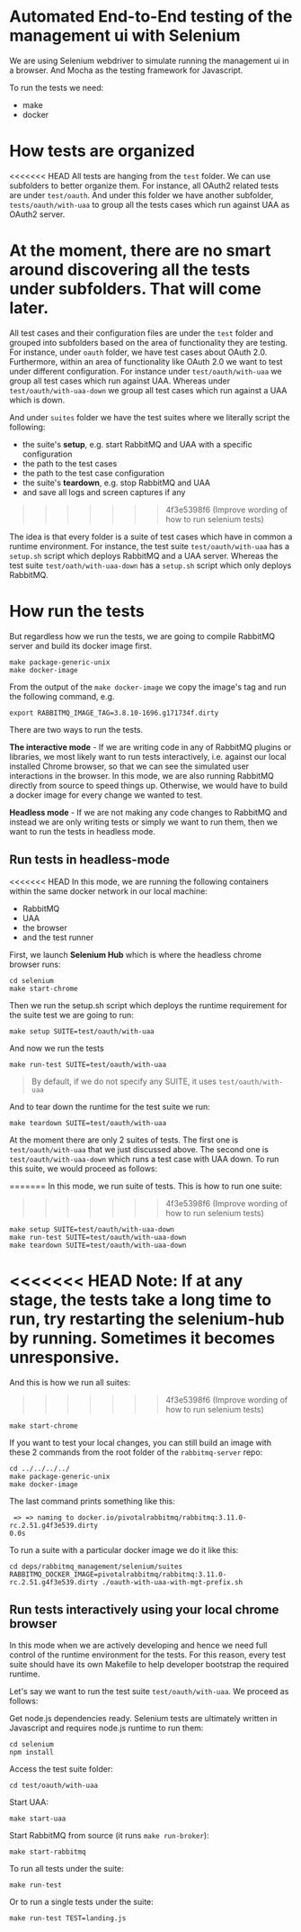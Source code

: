 # Automated End-to-End testing of the management ui with Selenium

We are using Selenium webdriver to simulate running the management ui in a browser.
And Mocha as the testing framework for Javascript.

To run the tests we need:
- make
- docker

# How tests are organized

<<<<<<< HEAD
All tests are hanging from the `test` folder. We can use subfolders to better organize them.
For instance, all OAuth2 related tests are under `test/oauth`. And under this folder
we have another subfolder, `tests/oauth/with-uaa` to group all the tests cases which run against UAA as OAuth2 server.

At the moment, there are no smart around discovering all the tests under subfolders. That will come later.
=======
All test cases and their configuration files are under the `test` folder and grouped into subfolders based on the area of functionality they are testing. For instance, under `oauth` folder, we have test cases about OAuth 2.0.
Furthermore, within an area of functionality like OAuth 2.0 we want to test under different configuration.
For instance under `test/oauth/with-uaa` we group all test cases which run against UAA. Whereas
under `test/oauth/with-uaa-down` we group all test cases which run against a UAA which is down.

And under `suites` folder we have the test suites where we literally script the following:
  - the suite's **setup**, e.g. start RabbitMQ and UAA with a specific configuration
  - the path to the test cases
  - the path to the test case configuration
  - the suite's **teardown**, e.g. stop RabbitMQ and UAA
  - and save all logs and screen captures if any
>>>>>>> 4f3e5398f6 (Improve wording of how to run selenium tests)

The idea is that every folder is a suite of test cases which have in common a runtime environment. For instance,
the test suite `test/oauth/with-uaa` has a `setup.sh` script which deploys RabbitMQ and a UAA server.
Whereas the test suite `test/oath/with-uaa-down` has a `setup.sh` script which only deploys RabbitMQ.

# How run the tests

But regardless how we run the tests, we are going to compile RabbitMQ server and build its docker image first.
```
make package-generic-unix
make docker-image
```
From the output of the `make docker-image` we copy the image's tag and run the following
command, e.g.
```
export RABBITMQ_IMAGE_TAG=3.8.10-1696.g171734f.dirty
```

There are two ways to run the tests.

**The interactive mode** - If we are writing code in any of RabbitMQ plugins or
libraries, we most likely want to run tests interactively, i.e. against our local installed Chrome browser, so that we
can see the simulated user interactions in the browser. In this mode, we are also running RabbitMQ directly
from source to speed things up. Otherwise, we would have to build a docker image for every change we wanted to test.

**Headless mode** - If we are not making any code changes to RabbitMQ and instead
we are only writing tests or simply we want to run them, then we want to run the tests in headless mode.


## Run tests in headless-mode

<<<<<<< HEAD
In this mode, we are running the following containers within the same
docker network in our local machine:
 - RabbitMQ
 - UAA
 - the browser  
 - and the test runner

First, we launch **Selenium Hub** which is where the headless chrome browser runs:
```
cd selenium
make start-chrome
```

Then we run the setup.sh script which deploys the runtime requirement for the suite test we are going to run:
```
make setup SUITE=test/oauth/with-uaa
```

And now we run the tests
```
make run-test SUITE=test/oauth/with-uaa
```
> By default, if we do not specify any SUITE, it uses `test/oauth/with-uaa`

And to tear down the runtime for the test suite we run:
```
make teardown SUITE=test/oauth/with-uaa
```

At the moment there are only 2 suites of tests. The first one is `test/oauth/with-uaa` that we just discussed above.
The second one is `test/oauth/with-uaa-down` which runs a test case with UAA down.
To run this suite, we would proceed as follows:

=======
In this mode, we run suite of tests. This is how to run one suite:
>>>>>>> 4f3e5398f6 (Improve wording of how to run selenium tests)
```
make setup SUITE=test/oauth/with-uaa-down
make run-test SUITE=test/oauth/with-uaa-down
make teardown SUITE=test/oauth/with-uaa-down
```

<<<<<<< HEAD
**Note**: If at any stage, the tests take a long time to run, try restarting the selenium-hub by running. Sometimes it becomes unresponsive.
=======
And this is how we run all suites:
>>>>>>> 4f3e5398f6 (Improve wording of how to run selenium tests)
```
make start-chrome
```

If you want to test your local changes, you can still build an image with these 2 commands from the
root folder of the `rabbitmq-server` repo:
```
cd ../../../../
make package-generic-unix
make docker-image
```

The last command prints something like this:
```
 => => naming to docker.io/pivotalrabbitmq/rabbitmq:3.11.0-rc.2.51.g4f3e539.dirty                                                                            0.0s
```

To run a suite with a particular docker image we do it like this:
```
cd deps/rabbitmq_management/selenium/suites
RABBITMQ_DOCKER_IMAGE=pivotalrabbitmq/rabbitmq:3.11.0-rc.2.51.g4f3e539.dirty ./oauth-with-uaa-with-mgt-prefix.sh
```

## Run tests interactively using your local chrome browser

In this mode when we are actively developing and hence we need full control of the
runtime environment for the tests.
For this reason, every test suite should have its own Makefile to help developer bootstrap
the required runtime.

Let's say we want to run the test suite `test/oauth/with-uaa`. We proceed as follows:

Get node.js dependencies ready. Selenium tests are ultimately written in Javascript and
requires node.js runtime to run them:
```
cd selenium
npm install
```

Access the test suite folder:
```
cd test/oauth/with-uaa
```

Start UAA:
```
make start-uaa
```

Start RabbitMQ from source (it runs `make run-broker`):
```
make start-rabbitmq
```

To run all tests under the suite:
```
make run-test
```
Or to run a single tests under the suite:
```
make run-test TEST=landing.js
```
